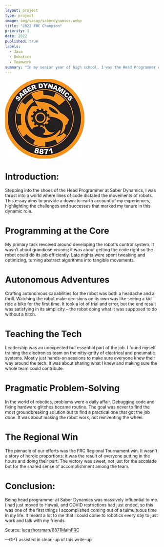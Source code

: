 ```yaml
---
layout: project
type: project
image: img/vacay/saberdynamics.webp
title: "2022 FRC Champion"
priority: 1
date: 2022
published: true
labels:
  - Java
  - Robotics
  - Teamwork
summary: "In my senior year of high school, I was the Head Programmer of Saber Dynamics at James Campbell High School."
---
```


<img class="img-fluid" src="../img/vacay/saberdynamics.webp">


# Introduction:

Stepping into the shoes of the Head Programmer at Saber Dynamics, I was thrust into a world where lines of code dictated the movements of robots. This essay aims to provide a down-to-earth account of my experiences, highlighting the challenges and successes that marked my tenure in this dynamic role.

# Programming at the Core

My primary task revolved around developing the robot's control system. It wasn't about grandiose visions; it was about getting the code right so the robot could do its job efficiently. Late nights were spent tweaking and optimizing, turning abstract algorithms into tangible movements.

# Autonomous Adventures

Crafting autonomous capabilities for the robot was both a headache and a thrill. Watching the robot make decisions on its own was like seeing a kid ride a bike for the first time. It took a lot of trial and error, but the end result was satisfying in its simplicity – the robot doing what it was supposed to do without a hitch.

# Teaching the Tech

Leadership was an unexpected but essential part of the job. I found myself training the electronics team on the nitty-gritty of electrical and pneumatic systems. Mostly just hands-on sessions to make sure everyone knew their way around the tech. It was about sharing what I knew and making sure the whole team could contribute.

# Pragmatic Problem-Solving

In the world of robotics, problems were a daily affair. Debugging code and fixing hardware glitches became routine. The goal was never to find the most groundbreaking solution but to find a practical one that got the job done. It was about making the robot work, not reinventing the wheel.

# The Regional Win

The pinnacle of our efforts was the FRC Regional Tournament win. It wasn't a story of heroic proportions; it was the result of everyone putting in the hours and doing their part. The victory was sweet, not just for the accolade but for the shared sense of accomplishment among the team.



# Conclusion:
Being head programmer at Saber Dynamics was massively influential to me. I had just moved to Hawaii, and COVID restrictions had just ended, so this was one of the first things I accomplished coming out of a tulmultuous time in my life. It meant a lot to me that I could come to robotics every day to just work and talk with my friends. 




Source: <a href="https://github.com/lucashorsman/8871MainFRC">lucashorsman/8871MainFRC</a>

--GPT assisted in clean-up of this write-up